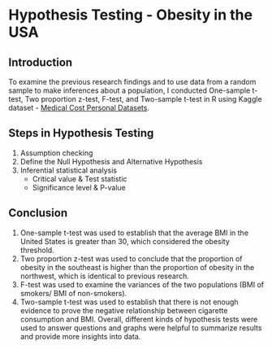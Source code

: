 # Hypothesis Testing - Obesity in the USA
## Introduction
To examine the previous research findings and to use data from a random sample to make inferences about a population, I conducted One-sample t-test, Two proportion z-test, F-test, and Two-sample t-test in R using Kaggle dataset - [Medical Cost Personal Datasets](https://www.kaggle.com/mirichoi0218/insurance#insurance.csv).
## Steps in Hypothesis Testing
1. Assumption checking
2. Define the Null Hypothesis and Alternative Hypothesis
3. Inferential statistical analysis
   - Critical value & Test statistic
   - Significance level & P-value
## Conclusion
1. One-sample t-test was used to establish that the average BMI in the United States is greater than 30, which considered the obesity threshold.
2. Two proportion z-test was used to conclude that the proportion of obesity in the southeast is higher than the proportion of obesity in the northwest, which is identical to previous research.
3. F-test was used to examine the variances of the two populations (BMI of smokers/ BMI of non-smokers).
4. Two-sample t-test was used to establish that there is not enough evidence to prove the negative relationship between cigarette consumption and BMI.
Overall, different kinds of hypothesis tests were used to answer questions and graphs were helpful to summarize results and provide more insights into data.
